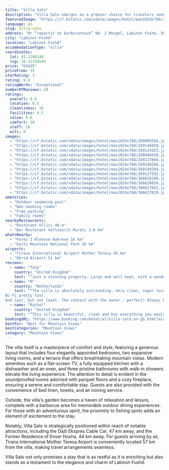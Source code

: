 ```yaml
---
title: "Villa Salo"
description: "Villa Salo emerges as a premier choice for travelers seeking a blend of luxury and tranquility in Labinot-Fushë."
featuredImage: "https://cf.bstatic.com/xdata/images/hotel/max1024x768/269089384.jpg?k=652a00ff59d7e54086e82d3889df1ac40f5cca1f764ce2b2ee9b2a02321e1500&o=&hp=1"
language: en
slug: villa-salo
address: "Rr “repartit te karburanteve” Nd. 2 Mengel, Labinot Fushe, 3010 Labinot-Fushë, Albania"
city: "Labinot-Fushë"
location: "Labinot-Fushë"
accommodationType: "villa"
coordinates:
  lat: 41.1290248
  lng: 20.13154549
price: "US$35"
priceFrom: 35
starRating: 3
rating: 9.6
ratingWords: "Exceptional"
numberOfReviews: 20
ratings:
  overall: 9.6
  location: 8.5
  cleanliness: 10
  facilities: 9.5
  value: 9.6
  comfort: 10
  staff: 10
  wifi: 0
images:
  - "https://cf.bstatic.com/xdata/images/hotel/max1024x768/269089384.jpg?k=652a00ff59d7e54086e82d3889df1ac40f5cca1f764ce2b2ee9b2a02321e1500&o=&hp=1"
  - "https://cf.bstatic.com/xdata/images/hotel/max1024x768/269146958.jpg?k=16df2edb0d80590e8ef7d0abef15f8a3805e9fae723cfa50187ef58000ca32e3&o=&hp=1"
  - "https://cf.bstatic.com/xdata/images/hotel/max1024x768/269124163.jpg?k=1cc75754b3c774393e68752fffd85fb28033f59c8c78e59d402e2a6f5a2be529&o=&hp=1"
  - "https://cf.bstatic.com/xdata/images/hotel/max1024x768/268946930.jpg?k=1e0a160dfa139e11fc6e13c102bf0f923ff4684a741aa1ea730afe36299183e4&o=&hp=1"
  - "https://cf.bstatic.com/xdata/images/hotel/max1024x768/269127868.jpg?k=140d6aebfb52743d0b5e071d120bb0a89d2c159fbda866c8ee93f330fce42977&o=&hp=1"
  - "https://cf.bstatic.com/xdata/images/hotel/max1024x768/269148384.jpg?k=e305c20ff0fa1131d0b905daa17344289e1375da833901eb6d353bde6ec2d2ea&o=&hp=1"
  - "https://cf.bstatic.com/xdata/images/hotel/max1024x768/269149394.jpg?k=be3d8d282e4f933573505ceff77bb0c8247343b08713e94f8fc694c952793491&o=&hp=1"
  - "https://cf.bstatic.com/xdata/images/hotel/max1024x768/269127592.jpg?k=0f07ad6722cecff8fc28893f19ad411a593ce0ef6af08b5a957fc3ead01c307b&o=&hp=1"
  - "https://cf.bstatic.com/xdata/images/hotel/max1024x768/366628108.jpg?k=d89646922a8cee5f0539232ef3b8e99a606de596fe2673387fbbec8a56288530&o=&hp=1"
  - "https://cf.bstatic.com/xdata/images/hotel/max1024x768/366628050.jpg?k=71dcdafeca78ae9c099dbe56bdc3d28e7d6ce46053245639dbc4b00c1d589045&o=&hp=1"
  - "https://cf.bstatic.com/xdata/images/hotel/max1024x768/366627662.jpg?k=0f8de38c853f91bc2e80de7d21e424a6cf4e86c2fe894a2050db714f9d473c8a&o=&hp=1"
  - "https://cf.bstatic.com/xdata/images/hotel/max1024x768/366627029.jpg?k=ce9204357373ebae16cb5031ef9767a0dbc20d8ff922992a11bb7172415c8cd5&o=&hp=1"
amenities:
  - "Outdoor swimming pool"
  - "Non-smoking rooms"
  - "Free parking"
  - "Family rooms"
nearbyRestaurants:
  - "Restorant Ulliri 40 m"
  - "Bar Restorant Vellezerit Murati 1.6 km"
whatsNearby:
  - "Parku I Bleteve Kokreve 16 km"
  - "Dajti Mountain National Park 20 km"
airports:
  - "Tirana International Airport Mother Teresa 45 km"
  - "Ohrid Airport 51 km"
reviews:
  - name: "Tony"
    country: "United Kingdom"
    text: "“Just a stunning property. Large and well kept, with a wonderful pool that is very well maintained. At least as good as it looks in the pictures, and maybe better. Just outside a small town, so not far to go for groceries. Very friendly...”"
  - name: "M"
    country: "Netherlands"
    text: "“The villa is absolutely outstanding. Very clean, super location - large swimming pool. Beds more than comfortable. I've slept like nowhere before.
Wi-Fi pretty fast.
And last, but not least. The contact with the owner - perfect! Always helpfull,...”"
  - name: "Rachel"
    country: "United Kingdom"
    text: "“This villa is beautiful, clean and has everything you would need the host is extremely helpful and there is a coffee shop and shop right next door the owner also was very helpful.”"
bookingURL: "https://www.booking.com/hotel/al/villa-salo.en-gb.html?aid=8035640"
bestFor: "Best for Mountain Views"
bestCategories: "Mountain Views"
category: "Mountain Views"
---
```


The villa itself is a masterpiece of comfort and style, featuring a generous layout that includes four elegantly appointed bedrooms, two expansive living rooms, and a terrace that offers breathtaking mountain vistas. Modern amenities such as a flat-screen TV, a fully equipped kitchen with a dishwasher and an oven, and three pristine bathrooms with walk-in showers elevate the living experience. The attention to detail is evident in the soundproofed rooms adorned with parquet floors and a cozy fireplace, ensuring a serene and comfortable stay. Guests are also provided with the convenience of bed linen, towels, and an ironing service.

Outside, the villa's garden becomes a haven of relaxation and leisure, complete with a barbecue area for memorable outdoor dining experiences. For those with an adventurous spirit, the proximity to fishing spots adds an element of excitement to the stay.

Notably, Villa Salo is strategically positioned within reach of notable attractions, including the Dajti Ekspres Cable Car, 47 km away, and the Former Residence of Enver Hoxha, 44 km away. For guests arriving by air, Tirana International Mother Teresa Airport is conveniently located 57 km from the villa, making travel arrangements seamless.

Villa Salo not only promises a stay that is as restful as it is enriching but also stands as a testament to the elegance and charm of Labinot-Fushë.